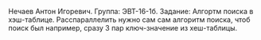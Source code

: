 Нечаев Антон Игоревич.
Группа: ЭВТ-16-1б.
Задание: Алгортм  поиска в хэш-таблице.
Расспараллелить нужно сам сам алгоритм поиска, чтоб поиск был например, сразу 3 пар ключ-значение из хеш-таблицы.
